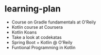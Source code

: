 # learning-plan

- Course on Gradle fundamentals at O'Reily
- Kotlin course at Coursera
- Kotlin Koans
- Take a look at codekatas
- Spring Boot + Kotlin @ O'Reily
- Funtional Programming in Kotlin
